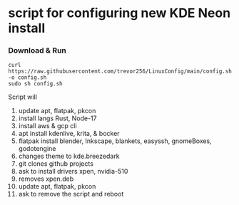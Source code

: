 # script for configuring new KDE Neon install
### Download & Run
```
curl https://raw.githubusercontent.com/trevor256/LinuxConfig/main/config.sh -o config.sh 
sudo sh config.sh
```
Script will
 1. update apt, flatpak, pkcon
 2. install langs Rust, Node-17
 3. install aws & gcp cli
 4. apt install kdenlive, krita, & bocker
 5. flatpak install blender, Inkscape, blankets, easyssh, gnomeBoxes, godotengine
 6. changes theme to kde.breezedark
 7. git clones github projects
 8. ask to install drivers xpen, nvidia-510
 9. removes xpen.deb
 10. update apt, flatpak, pkcon
 11. ask to remove the script and reboot
